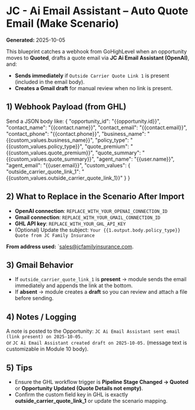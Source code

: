 # JC - Ai Email Assistant – Auto Quote Email (Make Scenario)
**Generated:** 2025-10-05

This blueprint catches a webhook from GoHighLevel when an opportunity moves to **Quoted**, drafts a quote email via **JC Ai Email Assistant (OpenAI)**, and:
- **Sends immediately** if `Outside Carrier Quote Link 1` is present (included in the email body).
- **Creates a Gmail draft** for manual review when no link is present.

## 1) Webhook Payload (from GHL)
Send a JSON body like:
{
  "opportunity_id": "{{opportunity.id}}",
  "contact_name": "{{contact.name}}",
  "contact_email": "{{contact.email}}",
  "contact_phone": "{{contact.phone}}",
  "business_name": "{{custom_values.business_name}}",
  "policy_type": "{{custom_values.policy_type}}",
  "quote_premium": "{{custom_values.quote_premium}}",
  "quote_summary": "{{custom_values.quote_summary}}",
  "agent_name": "{{user.name}}",
  "agent_email": "{{user.email}}",
  "custom_values": {
    "outside_carrier_quote_link_1": "{{custom_values.outside_carrier_quote_link_1}}"
  }
}

## 2) What to Replace in the Scenario After Import
- **OpenAI connection**: `REPLACE_WITH_YOUR_OPENAI_CONNECTION_ID`
- **Gmail connection**: `REPLACE_WITH_YOUR_GMAIL_CONNECTION_ID`
- **GHL API key**: `REPLACE_WITH_YOUR_GHL_API_KEY`
- (Optional) Update the subject: `Your {{1.output.body.policy_type}} Quote from JC Family Insurance`

**From address used:** `sales@jcfamilyinsurance.com.

## 3) Gmail Behavior
- If `outside_carrier_quote_link_1` is **present** → module sends the email immediately and appends the link at the bottom.
- If **absent** → module creates a **draft** so you can review and attach a file before sending.

## 4) Notes / Logging
A note is posted to the Opportunity: `JC Ai Email Assistant sent email (link present) on 2025-10-05.`  
or `JC Ai Email Assistant created draft on 2025-10-05.` (message text is customizable in Module 10 body).

## 5) Tips
- Ensure the GHL workflow trigger is **Pipeline Stage Changed → Quoted** or **Opportunity Updated (Quote Details not empty)**.
- Confirm the custom field key in GHL is exactly **outside_carrier_quote_link_1** or update the scenario mapping.
